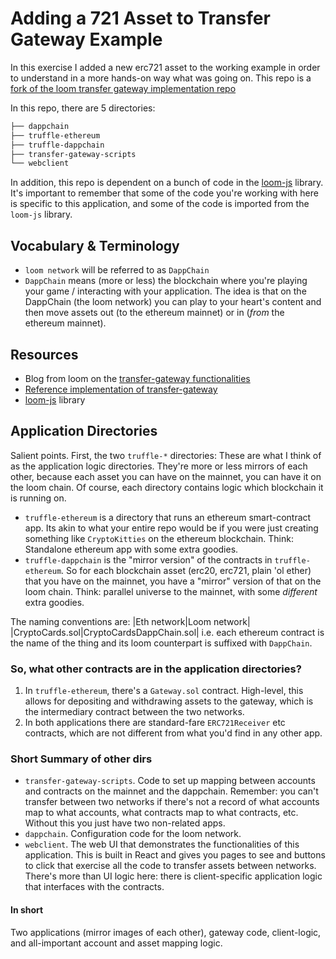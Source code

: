 # Adding a 721 Asset to Transfer Gateway Example

In this exercise I added a new erc721 asset to the working example in order to understand in a more hands-on way what was going on. This repo is a [fork of the loom transfer gateway implementation repo](https://github.com/loomnetwork/transfer-gateway-example)

In this repo, there are 5 directories:

```bash
├── dappchain
├── truffle-ethereum
├── truffle-dappchain
├── transfer-gateway-scripts
└── webclient
```

In addition, this repo is dependent on a bunch of code in the [loom-js](https://github.com/loomnetwork/loom-js) library.  It's important to remember that some of the code you're working with here is specific to this application, and some of the code is imported from the `loom-js` library. 

## Vocabulary & Terminology
* `loom network` will be referred to as `DappChain` 
* `DappChain` means (more or less) the blockchain where you're playing your game / interacting with your application. The idea is that on the DappChain (the loom network) you can play to your heart's content
and then move assets out (to the ethereum mainnet) or in (_from_ the ethereum mainnet).  

## Resources
* Blog from loom on the [transfer-gateway functionalities](https://loomx.io/developers/docs/en/transfer-gateway.html)
* [Reference implementation of transfer-gateway](https://github.com/loomnetwork/transfer-gateway-example)
* [loom-js](https://github.com/loomnetwork/loom-js) library 

## Application Directories
Salient points. First, the two `truffle-*` directories: 
These are what I think of as the application logic directories. They're more or less mirrors of each other, because each asset you can have on the mainnet, you can have it on the loom chain. Of course, each directory contains logic which blockchain it is running on. 
* `truffle-ethereum` is a directory that runs an ethereum smart-contract app. Its akin to what your entire repo would be if you were just creating something like `CryptoKitties` on the ethereum blockchain. Think: Standalone ethereum app with some extra goodies.
* `truffle-dappchain` is the "mirror version" of the contracts in `truffle-ethereum`. So for each blockchain asset (erc20, erc721, plain 'ol ether) that you have on the mainnet, you have a "mirror" version of that on the loom chain.  Think: parallel universe to the mainnet, with some _different_ extra goodies.

The naming conventions are:
|Eth network|Loom network|
|CryptoCards.sol|CryptoCardsDappChain.sol|
i.e. each ethereum contract is the name of the thing and its loom counterpart is suffixed with `DappChain`.

### So, what other contracts are in the application directories?

1. In `truffle-ethereum`, there's a `Gateway.sol` contract. High-level, this allows for depositing and withdrawing assets to the gateway, which is the intermediary contract between the two networks.
1. In both applications there are standard-fare `ERC721Receiver` etc contracts, which are not different from what you'd find in any other app.

### Short Summary of other dirs
* `transfer-gateway-scripts`. Code to set up mapping between accounts and contracts on the mainnet and the dappchain.  Remember: you can't transfer between two networks if there's not a record of what accounts map to what accounts, what contracts map to what contracts, etc. Without this you just have two non-related apps.
* `dappchain`. Configuration code for the loom network.
* `webclient`. The web UI that demonstrates the functionalities of this application. This is built in React and gives you pages to see and buttons to click that exercise all the code to transfer assets between networks. There's more than UI logic here: there is client-specific application logic that interfaces with the contracts.

#### In short
Two applications (mirror images of each other), gateway code, client-logic, and all-important account and asset mapping logic. 

## 


